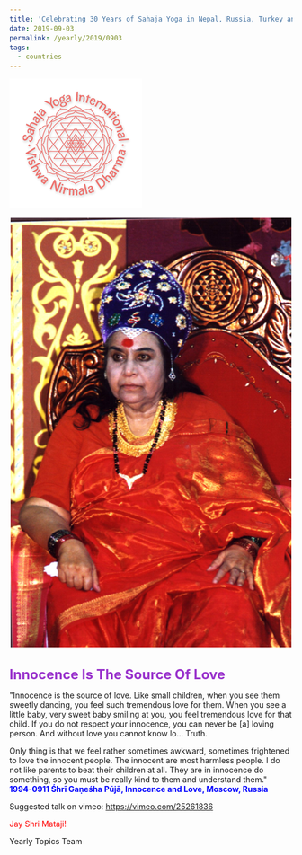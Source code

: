 ```yaml
---
title: 'Celebrating 30 Years of Sahaja Yoga in Nepal, Russia, Turkey and Ukraine, Post 16'
date: 2019-09-03
permalink: /yearly/2019/0903
tags:
  - countries
---
```


![PICTURE 9](/images/image9.png)

<div style="text-align: center"><img src="/images/image44.png" width="500" /></div>

<!-- ![PICTURE 44](/images/image44.png)-->

<br>
<p style="color:DarkOrchid;">
<font size="+2"><b>Innocence Is The Source Of Love</b><br></font>
</p>

<p>
"Innocence is the source of love. Like small children, when you see them sweetly dancing, you feel such tremendous love for them. When you see a little baby, very sweet baby smiling at you, you feel tremendous love for that child. If you do not respect your innocence, you can never be [a] loving person. And without love you cannot know lo... Truth. 

Only thing is that we feel rather sometimes awkward, sometimes frightened to love the innocent people. The innocent are most harmless people. I do not like parents to beat their children at all. They are in innocence do something, so you must be really kind to them and understand them."<br>
<font color="blue"><b>1994-0911 Śhrī Gaṇeśha Pūjā, Innocence and Love, Moscow, Russia</b></font><br>
</p>

Suggested talk on vimeo: <a href="https://vimeo.com/25261836"> https://vimeo.com/25261836</a>

<p style="color:red;">Jay Shri Mataji!<br></p>

Yearly Topics Team